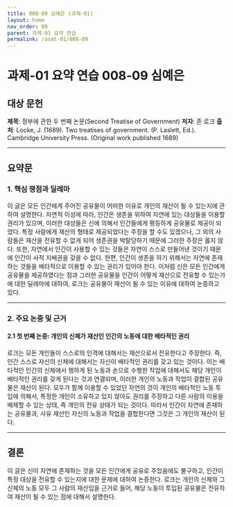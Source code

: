 ```yaml
---
title: 008-09 심예은 (과제-01)
layout: home
nav_order: 09
parent: 과제-01 요약 연습
permalink: /asmt-01/008-09
---
```


# 과제-01 요약 연습 008-09 심예은

## 대상 문헌  
**제목**: 정부에 관한 두 번째 논문(Second Treatise of Government)
**저자**: 존 로크
**출처**: Locke, J. (1689). Two treatises of government. (P. Laslett, Ed.). Cambridge University Press. (Original work published 1689)

---

## 요약문  

### 1. 핵심 쟁점과 딜레마  
이 글은 모든 인간에게 주어진 공유물이 어떠한 이유로 개인의 재산이 될 수 있는지에 관하여 설명한다. 자연적 이성에 따라, 인간은 생존을 위하여 자연에 있는 대상들을 이용할 권리가 있으며, 이러한 대상들은 신에 의해서 인간들에게 평등하게 공유물로 제공이 되었다. 특정 사람에게 재산의 형태로 제공되었다는 주장을 할 수도 있겠으나, 그 외의 사람들은 재산을 전유할 수 없게 되어 생존권을 박탈당하기 때문에 그러한 주장은 옳지 않다. 또한, 자연에서 인간이 사용할 수 있는 것들은 자연이 스스로 만들어낸 것이기 때문에 인간이 사적 지배권을 갖을 수 없다. 한편, 인간이 생존을 하기 위해서는 자연에 존재하는 것들을 배타적으로 이용할 수 있는 권리가 있어야 한다. 이처럼 신은 모든 인간에게 공유물을 제공하였다는 점과 그러한 공유물을 인간이 어떻게 재산으로 전유할 수 있는가에 대한 딜레마에 대하여, 로크는 공유물이 재산이 될 수 있는 이유에 대하여 논증하고 있다.   

---

### 2. 주요 논증 및 근거  

#### 2.1 첫 번째 논증: 개인의 신체가 재산인 인간의 노동에 대한 배타적인 권리
로크는 모든 개인들이 스스로의 인격에 대해서는 재산으로서 전유한다고 주장한다. 즉, 인간 스스로 자신의 신체에 대해서는 자신이 배타적인 권리를 갖고 있는 것이다. 이는 배타적인 인간의 신체에서 행하게 된 노동과 손으로 수행한 작업에 대해서도 해당 개인이 배타적인 권리를 갖게 된다는 것과 연결되며, 이러한 개인의 노동과 작업이 결합된 공유물은 재산이 된다. 모두가 함께 이용할 수 있었던 자연의 것이 개인의 배타적인 노동 투입에 의해서, 특정한 개인이 소유하고 있지 않아도 권리를 주장하고 다른 사람의 이용을 배제할 수 있는 상태, 즉 개인의 전유 상태가 되는 것이다. 따라서 인간이 자연에 존재하는 공유물과, 사유 재산인 자신의 노동과 작업을 결합한다면 그것은 그 개인의 재산이 된다.

---

## 결론  
이 글은 신이 자연에 존재하는 것을 모든 인간에게 공유로 주었음에도 불구하고, 인간이 특정 대상을 전유할 수 있는지에 대한 문제에 대하여 논증한다. 로크는 개인의 신체와 그 신체의 노동 모두 그 사람의 재산임을 근거로 들어, 해당 노동이 투입된 공유물은 전유하여 재산이 될 수 있는 점에 대해서 설명한다.
